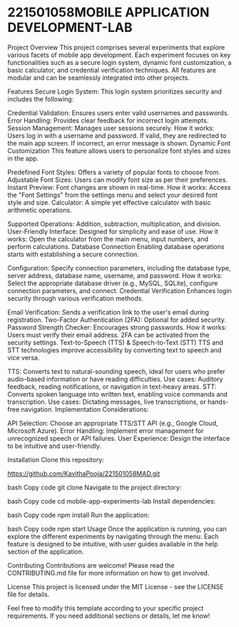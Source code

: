 # 221501058MOBILE APPLICATION DEVELOPMENT-LAB
Project Overview
This project comprises several experiments that explore various facets of mobile app development. Each experiment focuses on key functionalities such as a secure login system, dynamic font customization, a basic calculator, and credential verification techniques. All features are modular and can be seamlessly integrated into other projects.

Features
Secure Login System:
This login system prioritizes security and includes the following:

Credential Validation: Ensures users enter valid usernames and passwords.
Error Handling: Provides clear feedback for incorrect login attempts.
Session Management: Manages user sessions securely. How it works: Users log in with a username and password. If valid, they are redirected to the main app screen. If incorrect, an error message is shown.
Dynamic Font Customization
This feature allows users to personalize font styles and sizes in the app.

Predefined Font Styles: Offers a variety of popular fonts to choose from.
Adjustable Font Sizes: Users can modify font size as per their preferences.
Instant Preview: Font changes are shown in real-time. How it works: Access the "Font Settings" from the settings menu and select your desired font style and size.
Calculator:
A simple yet effective calculator with basic arithmetic operations.

Supported Operations: Addition, subtraction, multiplication, and division.
User-Friendly Interface: Designed for simplicity and ease of use. How it works: Open the calculator from the main menu, input numbers, and perform calculations.
Database Connection
Enabling database operations starts with establishing a secure connection.

Configuration: Specify connection parameters, including the database type, server address, database name, username, and password. How it works: Select the appropriate database driver (e.g., MySQL, SQLite), configure connection parameters, and connect.
Credential Verification
Enhances login security through various verification methods.

Email Verification: Sends a verification link to the user's email during registration.
Two-Factor Authentication (2FA): Optional for added security.
Password Strength Checker: Encourages strong passwords. How it works: Users must verify their email address. 2FA can be activated from the security settings.
Text-to-Speech (TTS) & Speech-to-Text (STT)
TTS and STT technologies improve accessibility by converting text to speech and vice versa.

TTS: Converts text to natural-sounding speech, ideal for users who prefer audio-based information or have reading difficulties.
Use cases: Auditory feedback, reading notifications, or navigation in text-heavy areas.
STT: Converts spoken language into written text, enabling voice commands and transcription.
Use cases: Dictating messages, live transcriptions, or hands-free navigation.
Implementation Considerations:

API Selection: Choose an appropriate TTS/STT API (e.g., Google Cloud, Microsoft Azure).
Error Handling: Implement error management for unrecognized speech or API failures.
User Experience: Design the interface to be intuitive and user-friendly.

Installation Clone this repository:

https://github.com/KavithaPooja/221501058MAD.git

bash Copy code git clone Navigate to the project directory:

bash Copy code cd mobile-app-experiments-lab Install dependencies:

bash Copy code npm install Run the application:

bash Copy code npm start Usage Once the application is running, you can explore the different experiments by navigating through the menu. Each feature is designed to be intuitive, with user guides available in the help section of the application.

Contributing Contributions are welcome! Please read the CONTRIBUTING.md file for more information on how to get involved.

License This project is licensed under the MIT License - see the LICENSE file for details.

Feel free to modify this template according to your specific project requirements. If you need additional sections or details, let me know!
